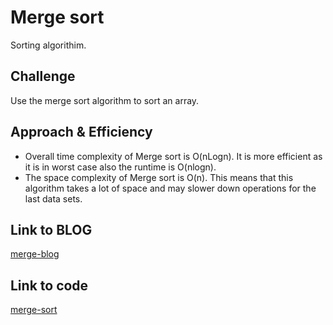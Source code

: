 # Merge sort
Sorting algorithim.

## Challenge
Use the merge sort algorithm to sort an array.

## Approach & Efficiency
- Overall time complexity of Merge sort is O(nLogn). It is more efficient as it is in worst case also the runtime is O(nlogn).
- The space complexity of Merge sort is O(n). This means that this algorithm takes a lot of space and may slower down operations for the last data sets.

## Link to BLOG
[merge-blog](./BLOG.md)

## Link to code
[merge-sort](./merge-sort.js)

